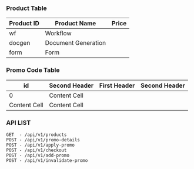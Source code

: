 ### Product Table

| Product ID    | Product Name         | Price         |
| ------------- | -------------------- | ------------- |
| wf            | Workflow             |               |
| docgen        | Document Generation  |               |
| form          | Form                 |               |

### Promo Code Table

| id  | Second Header | First Header  | Second Header |
| ------------- | ------------- | ------------- | ------------- |
| 0   | Content Cell  |
| Content Cell  | Content Cell  |

### API LIST

    GET  - /api/v1/products
    POST - /api/v1/promo-details
    POST - /api/v1/apply-promo
    POST - /api/v1/checkout
    POST - /api/v1/add-promo
    POST - /api/v1/invalidate-promo